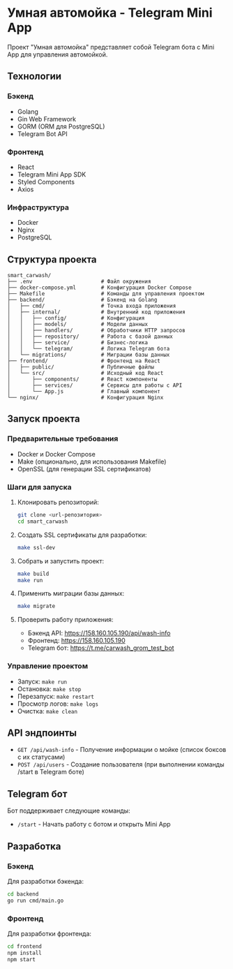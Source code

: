 # Умная автомойка - Telegram Mini App

Проект "Умная автомойка" представляет собой Telegram бота с Mini App для управления автомойкой.

## Технологии

### Бэкенд
- Golang
- Gin Web Framework
- GORM (ORM для PostgreSQL)
- Telegram Bot API

### Фронтенд
- React
- Telegram Mini App SDK
- Styled Components
- Axios

### Инфраструктура
- Docker
- Nginx
- PostgreSQL

## Структура проекта

```
smart_carwash/
├── .env                      # Файл окружения
├── docker-compose.yml        # Конфигурация Docker Compose
├── Makefile                  # Команды для управления проектом
├── backend/                  # Бэкенд на Golang
│   ├── cmd/                  # Точка входа приложения
│   ├── internal/             # Внутренний код приложения
│   │   ├── config/           # Конфигурация
│   │   ├── models/           # Модели данных
│   │   ├── handlers/         # Обработчики HTTP запросов
│   │   ├── repository/       # Работа с базой данных
│   │   ├── service/          # Бизнес-логика
│   │   └── telegram/         # Логика Telegram бота
│   └── migrations/           # Миграции базы данных
├── frontend/                 # Фронтенд на React
│   ├── public/               # Публичные файлы
│   └── src/                  # Исходный код React
│       ├── components/       # React компоненты
│       ├── services/         # Сервисы для работы с API
│       └── App.js            # Главный компонент
└── nginx/                    # Конфигурация Nginx
```

## Запуск проекта

### Предварительные требования

- Docker и Docker Compose
- Make (опционально, для использования Makefile)
- OpenSSL (для генерации SSL сертификатов)

### Шаги для запуска

1. Клонировать репозиторий:
   ```bash
   git clone <url-репозитория>
   cd smart_carwash
   ```

2. Создать SSL сертификаты для разработки:
   ```bash
   make ssl-dev
   ```

3. Собрать и запустить проект:
   ```bash
   make build
   make run
   ```

4. Применить миграции базы данных:
   ```bash
   make migrate
   ```

5. Проверить работу приложения:
   - Бэкенд API: https://158.160.105.190/api/wash-info
   - Фронтенд: https://158.160.105.190
   - Telegram бот: https://t.me/carwash_grom_test_bot

### Управление проектом

- Запуск: `make run`
- Остановка: `make stop`
- Перезапуск: `make restart`
- Просмотр логов: `make logs`
- Очистка: `make clean`

## API эндпоинты

- `GET /api/wash-info` - Получение информации о мойке (список боксов с их статусами)
- `POST /api/users` - Создание пользователя (при выполнении команды /start в Telegram боте)

## Telegram бот

Бот поддерживает следующие команды:
- `/start` - Начать работу с ботом и открыть Mini App

## Разработка

### Бэкенд

Для разработки бэкенда:
```bash
cd backend
go run cmd/main.go
```

### Фронтенд

Для разработки фронтенда:
```bash
cd frontend
npm install
npm start
```
